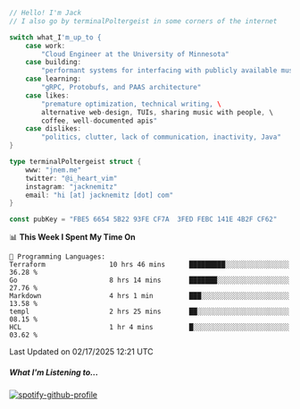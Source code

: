 ```go
// Hello! I'm Jack
// I also go by terminalPoltergeist in some corners of the internet

switch what_I'm_up_to {
    case work:
        "Cloud Engineer at the University of Minnesota"
    case building:
        "performant systems for interfacing with publicly available music datasets"
    case learning:
        "gRPC, Protobufs, and PAAS architecture"
    case likes:
        "premature optimization, technical writing, \
        alternative web-design, TUIs, sharing music with people, \
        coffee, well-documented apis"
    case dislikes:
        "politics, clutter, lack of communication, inactivity, Java"
}

type terminalPoltergeist struct {
    www: "jnem.me"
    twitter: "@i_heart_vim"
    instagram: "jacknemitz"
    email: "hi [at] jacknemitz [dot] com"
}

const pubKey = "FBE5 6654 5B22 93FE CF7A  3FED FEBC 141E 4B2F CF62"
```

<!--START_SECTION:waka-->
📊 **This Week I Spent My Time On** 

```text
💬 Programming Languages: 
Terraform                10 hrs 46 mins      █████████░░░░░░░░░░░░░░░░   36.28 % 
Go                       8 hrs 14 mins       ███████░░░░░░░░░░░░░░░░░░   27.76 % 
Markdown                 4 hrs 1 min         ███░░░░░░░░░░░░░░░░░░░░░░   13.58 % 
templ                    2 hrs 25 mins       ██░░░░░░░░░░░░░░░░░░░░░░░   08.15 % 
HCL                      1 hr 4 mins         █░░░░░░░░░░░░░░░░░░░░░░░░   03.62 % 
```


 Last Updated on 02/17/2025 12:21 UTC
<!--END_SECTION:waka-->

##### What I'm Listening to...

[![spotify-github-profile](https://jnem.me/listening-item?maxAge=2592000)](https://jnem.me/listening)
